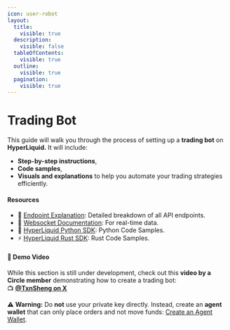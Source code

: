 ```yaml
---
icon: user-robot
layout:
  title:
    visible: true
  description:
    visible: false
  tableOfContents:
    visible: true
  outline:
    visible: true
  pagination:
    visible: true
---
```


# Trading Bot

This guide will walk you through the process of setting up a **trading bot** on **HyperLiquid.** It will include:

* **Step-by-step instructions**,
* **Code samples**,
* **Visuals and explanations** to help you automate your trading strategies efficiently.

#### Resources

* 📌 [Endpoint Explanation](endpoints/): Detailed breakdown of all API endpoints.
* 📌 [Websocket Documentation](https://hyperliquid.gitbook.io/hyperliquid-docs/for-developers/api/websocket): For real-time data.
* 🚀 [HyperLiquid Python SDK](https://github.com/hyperliquid-dex/hyperliquid-python-sdk): Python Code Samples.
* ⚡ [HyperLiquid Rust SDK](https://github.com/hyperliquid-dex/hyperliquid-rust-sdk): Rust Code Samples.

#### 🎥 **Demo Video**

While this section is still under development, check out this **video by a Circle member** demonstrating how to create a trading bot:\
📺 [**@TxnSheng on X**](https://x.com/TxnSheng/status/1824349434353947007)

⚠️ **Warning:** Do **not** use your private key directly. Instead, create an **agent wallet** that can only place orders and not move funds: [Create an Agent Wallet](https://app.hyperliquid.xyz/API).
